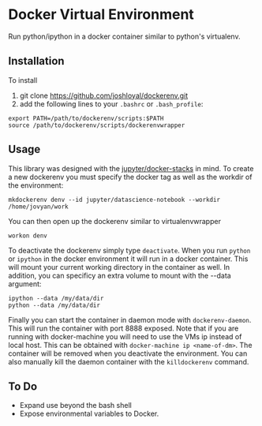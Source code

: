 Docker Virtual Environment
==========================
Run python/ipython in a docker container similar to python's virtualenv.

Installation
------------
To install

1. git clone https://github.com/joshloyal/dockerenv.git
2. add the following lines to your `.bashrc` or `.bash_profile`:
```
export PATH=/path/to/dockerenv/scripts:$PATH
source /path/to/dockerenv/scripts/dockerenvwrapper
```

Usage
-----
This library was designed with the [jupyter/docker-stacks](https://github.com/jupyter/docker-stacks) in mind.
To create a new dockerenv you must specify the docker tag as well as the workdir of the environment:
```
mkdockerenv denv --id jupyter/datascience-notebook --workdir /home/jovyan/work
```
You can then open up the dockerenv similar to virtualenvwrapper
```
workon denv
```
To deactivate the dockerenv simply type `deactivate`. When you run `python` or `ipython` in the docker environment
it will run in a docker container. This will mount your current working directory in the container as well. In addition,
you can specificy an extra volume to mount with the --data argument:
```
ipython --data /my/data/dir
python --data /my/data/dir
```

Finally you can start the container in daemon mode with `dockerenv-daemon`. This will run the container with port 8888 exposed.
Note that if you are running with docker-machine you will need to use the VMs ip instead of local host. This can be obtained with
`docker-machine ip <name-of-dm>`. The container will be removed when you deactivate the environment. You can also manually kill the
daemon container with the `killdockerenv` command.

To Do
-----
* Expand use beyond the bash shell
* Expose environmental variables to Docker.
